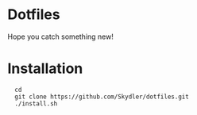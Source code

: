 # Dotfiles

Hope you catch something new!

# Installation

```shell
  cd
  git clone https://github.com/Skydler/dotfiles.git
  ./install.sh
```
